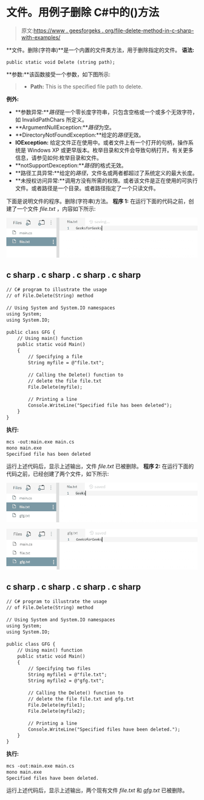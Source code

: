 # 文件。用例子删除 C#中的()方法

> 原文:[https://www . geesforgeks . org/file-delete-method-in-c-sharp-with-examples/](https://www.geeksforgeeks.org/file-delete-method-in-c-sharp-with-examples/)

**文件。删除(字符串)**是一个内置的文件类方法，用于删除指定的文件。
**语法:**

```
public static void Delete (string path);
```

**参数:**该函数接受一个参数，如下图所示:

> *   **Path:** This is the specified file path to delete.

**例外:**

*   **参数异常:***路径*是一个零长度字符串，只包含空格或一个或多个无效字符，如 InvalidPathChars 所定义。
*   **ArgumentNullException:***路径*为空。
*   **DirectoryNotFoundException:**给定的*路径*无效。
*   **IOException:** 给定文件正在使用中。或者文件上有一个打开的句柄，操作系统是 Windows XP 或更早版本。枚举目录和文件会导致句柄打开。有关更多信息，请参见如何:枚举目录和文件。
*   **notSupportDexception:***路径*的格式无效。
*   **路径工具异常:**给定的*路径*，文件名或两者都超过了系统定义的最大长度。
*   **未授权访问异常:**调用方没有所需的权限。或者该文件是正在使用的可执行文件。或者路径是一个目录。或者路径指定了一个只读文件。

下面是说明文件的程序。删除(字符串)方法。
**程序 1:** 在运行下面的代码之前，创建了一个文件 *file.txt* ，内容如下所示:

![file.txt](img/e30364ee2029737d20ae9f2d8b5c234a.png)

## c sharp . c sharp . c sharp . c sharp

```
// C# program to illustrate the usage
// of File.Delete(String) method

// Using System and System.IO namespaces
using System;
using System.IO;

public class GFG {
    // Using main() function
    public static void Main()
    {
        // Specifying a file
        String myfile = @"file.txt";

        // Calling the Delete() function to
        // delete the file file.txt
        File.Delete(myfile);

        // Printing a line
        Console.WriteLine("Specified file has been deleted");
    }
}
```

**执行:**

```
mcs -out:main.exe main.cs
mono main.exe
Specified file has been deleted
```

运行上述代码后，显示上述输出，文件 *file.txt* 已被删除。
**程序 2:** 在运行下面的代码之前，已经创建了两个文件，如下所示:

![file.txt](img/e489c1b01a7df93d4a74ba8b3191be80.png)

![gfg.txt](img/dfd830947962bbe7dc15e9f0a59de493.png)

## c sharp . c sharp . c sharp . c sharp

```
// C# program to illustrate the usage
// of File.Delete(String) method

// Using System and System.IO namespaces
using System;
using System.IO;

public class GFG {
    // Using main() function
    public static void Main()
    {
        // Specifying two files
        String myfile1 = @"file.txt";
        String myfile2 = @"gfg.txt";

        // Calling the Delete() function to
        // delete the file file.txt and gfg.txt
        File.Delete(myfile1);
        File.Delete(myfile2);

        // Printing a line
        Console.WriteLine("Specified files have been deleted.");
    }
}
```

**执行:**

```
mcs -out:main.exe main.cs
mono main.exe
Specified files have been deleted.
```

运行上述代码后，显示上述输出，两个现有文件 *file.txt* 和 *gfg.txt* 已被删除。